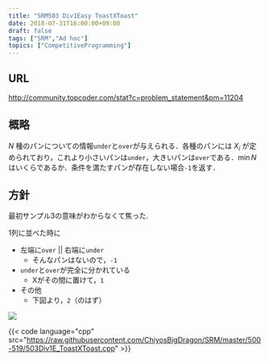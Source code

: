 ```yaml
---
title: "SRM503 Div1Easy ToastXToast"
date: 2018-07-31T16:00:00+09:00
draft: false
tags: ["SRM","Ad hoc"]
topics: ["CompetitiveProgramming"]
---
```


## URL
http://community.topcoder.com/stat?c=problem_statement&pm=11204

## 概略
$N$ 種のパンについての情報`under`と`over`が与えられる．各種のパンには $X_i$ が定められており，これより小さいパンは`under`，大きいパンは`over`である．$\min N$ はいくらであるか．条件を満たすパンが存在しない場合`-1`を返す．

## 方針
最初サンプル3の意味がわからなくて焦った.

1列に並べた時に

- 左端に`over` || 右端に`under`
    - そんなパンはないので，`-1`
- `under`と`over`が完全に分かれている
    - Xがその間に置けて，`1`
- その他
    - 下図より，`2`（のはず）

![][toast]

{{< code language="cpp" src="https://raw.githubusercontent.com/ChiyosBigDragon/SRM/master/500-519/503Div1E_ToastXToast.cpp" >}}

[toast]: ../images/toast.png
